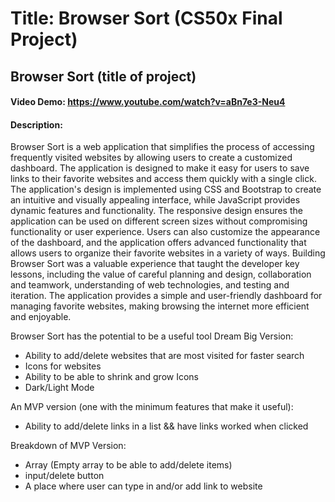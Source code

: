 # Title: Browser Sort (CS50x Final Project)

## Browser Sort (title of project)

#### Video Demo:  https://www.youtube.com/watch?v=aBn7e3-Neu4

#### Description:   
 Browser Sort is a web application that simplifies the process of accessing frequently visited websites by allowing users to create a customized dashboard. The application is designed to make it easy for users to save links to their favorite websites and access them quickly with a single click. The application's design is implemented using CSS and Bootstrap to create an intuitive and visually appealing interface, while JavaScript provides dynamic features and functionality. The responsive design ensures the application can be used on different screen sizes without compromising functionality or user experience. Users can also customize the appearance of the dashboard, and the application offers advanced functionality that allows users to organize their favorite websites in a variety of ways. Building Browser Sort was a valuable experience that taught the developer key lessons, including the value of careful planning and design, collaboration and teamwork, understanding of web technologies, and testing and iteration. The application provides a simple and user-friendly dashboard for managing favorite websites, making browsing the internet more efficient and enjoyable.

Browser Sort has the potential to be a useful tool
Dream Big Version:

- Ability to add/delete websites that are most visited for faster search
- Icons for websites 
- Ability to be able to shrink and grow Icons
- Dark/Light Mode


An MVP version (one with the minimum features that make it useful): 

- Ability to add/delete links in a list && have links worked when clicked

Breakdown of MVP Version:

- Array (Empty array to be able to add/delete items)
- input/delete button
- A place where user can type in and/or add link to website 
